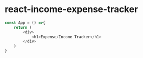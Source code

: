 # react-income-expense-tracker

```js
const App = () =>{
    return (
        <div>
            <h1>Expense/Income Tracker</h1>
        </div>
    )
}
```